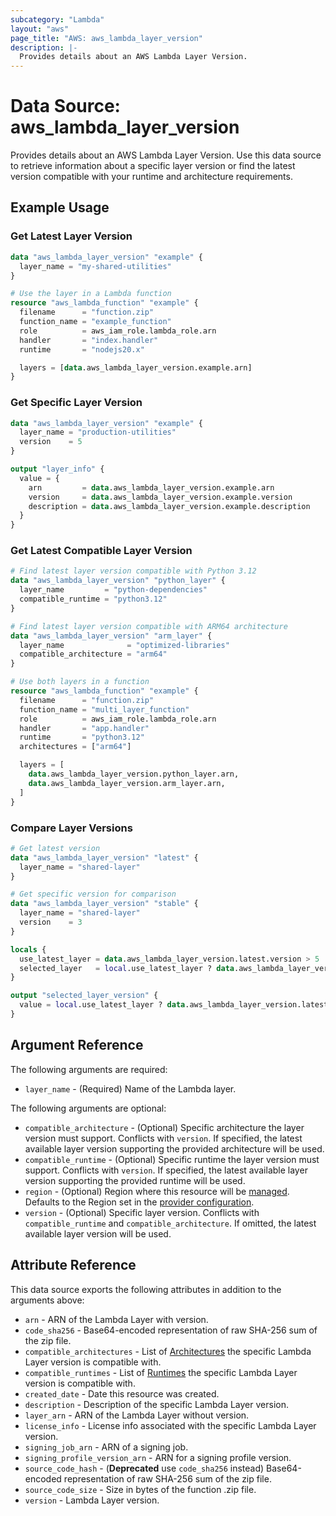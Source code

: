 ```yaml
---
subcategory: "Lambda"
layout: "aws"
page_title: "AWS: aws_lambda_layer_version"
description: |-
  Provides details about an AWS Lambda Layer Version.
---
```


# Data Source: aws_lambda_layer_version

Provides details about an AWS Lambda Layer Version. Use this data source to retrieve information about a specific layer version or find the latest version compatible with your runtime and architecture requirements.

## Example Usage

### Get Latest Layer Version

```terraform
data "aws_lambda_layer_version" "example" {
  layer_name = "my-shared-utilities"
}

# Use the layer in a Lambda function
resource "aws_lambda_function" "example" {
  filename      = "function.zip"
  function_name = "example_function"
  role          = aws_iam_role.lambda_role.arn
  handler       = "index.handler"
  runtime       = "nodejs20.x"

  layers = [data.aws_lambda_layer_version.example.arn]
}
```

### Get Specific Layer Version

```terraform
data "aws_lambda_layer_version" "example" {
  layer_name = "production-utilities"
  version    = 5
}

output "layer_info" {
  value = {
    arn         = data.aws_lambda_layer_version.example.arn
    version     = data.aws_lambda_layer_version.example.version
    description = data.aws_lambda_layer_version.example.description
  }
}
```

### Get Latest Compatible Layer Version

```terraform
# Find latest layer version compatible with Python 3.12
data "aws_lambda_layer_version" "python_layer" {
  layer_name         = "python-dependencies"
  compatible_runtime = "python3.12"
}

# Find latest layer version compatible with ARM64 architecture
data "aws_lambda_layer_version" "arm_layer" {
  layer_name              = "optimized-libraries"
  compatible_architecture = "arm64"
}

# Use both layers in a function
resource "aws_lambda_function" "example" {
  filename      = "function.zip"
  function_name = "multi_layer_function"
  role          = aws_iam_role.lambda_role.arn
  handler       = "app.handler"
  runtime       = "python3.12"
  architectures = ["arm64"]

  layers = [
    data.aws_lambda_layer_version.python_layer.arn,
    data.aws_lambda_layer_version.arm_layer.arn,
  ]
}
```

### Compare Layer Versions

```terraform
# Get latest version
data "aws_lambda_layer_version" "latest" {
  layer_name = "shared-layer"
}

# Get specific version for comparison
data "aws_lambda_layer_version" "stable" {
  layer_name = "shared-layer"
  version    = 3
}

locals {
  use_latest_layer = data.aws_lambda_layer_version.latest.version > 5
  selected_layer   = local.use_latest_layer ? data.aws_lambda_layer_version.latest.arn : data.aws_lambda_layer_version.stable.arn
}

output "selected_layer_version" {
  value = local.use_latest_layer ? data.aws_lambda_layer_version.latest.version : data.aws_lambda_layer_version.stable.version
}
```

## Argument Reference

The following arguments are required:

* `layer_name` - (Required) Name of the Lambda layer.

The following arguments are optional:

* `compatible_architecture` - (Optional) Specific architecture the layer version must support. Conflicts with `version`. If specified, the latest available layer version supporting the provided architecture will be used.
* `compatible_runtime` - (Optional) Specific runtime the layer version must support. Conflicts with `version`. If specified, the latest available layer version supporting the provided runtime will be used.
* `region` - (Optional) Region where this resource will be [managed](https://docs.aws.amazon.com/general/latest/gr/rande.html#regional-endpoints). Defaults to the Region set in the [provider configuration](https://registry.terraform.io/providers/hashicorp/aws/latest/docs#aws-configuration-reference).
* `version` - (Optional) Specific layer version. Conflicts with `compatible_runtime` and `compatible_architecture`. If omitted, the latest available layer version will be used.

## Attribute Reference

This data source exports the following attributes in addition to the arguments above:

* `arn` - ARN of the Lambda Layer with version.
* `code_sha256` - Base64-encoded representation of raw SHA-256 sum of the zip file.
* `compatible_architectures` - List of [Architectures](https://docs.aws.amazon.com/lambda/latest/dg/API_GetLayerVersion.html#SSS-GetLayerVersion-response-CompatibleArchitectures) the specific Lambda Layer version is compatible with.
* `compatible_runtimes` - List of [Runtimes](https://docs.aws.amazon.com/lambda/latest/dg/API_GetLayerVersion.html#SSS-GetLayerVersion-response-CompatibleRuntimes) the specific Lambda Layer version is compatible with.
* `created_date` - Date this resource was created.
* `description` - Description of the specific Lambda Layer version.
* `layer_arn` - ARN of the Lambda Layer without version.
* `license_info` - License info associated with the specific Lambda Layer version.
* `signing_job_arn` - ARN of a signing job.
* `signing_profile_version_arn` - ARN for a signing profile version.
* `source_code_hash` - (**Deprecated** use `code_sha256` instead) Base64-encoded representation of raw SHA-256 sum of the zip file.
* `source_code_size` - Size in bytes of the function .zip file.
* `version` - Lambda Layer version.
